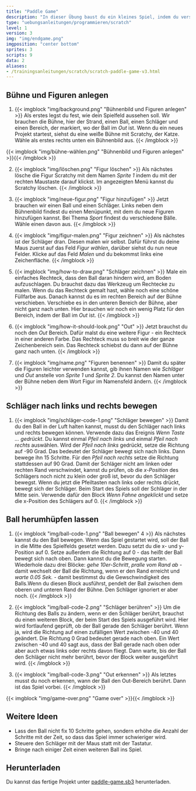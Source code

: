 ```yaml
---
title: "Paddle Game"
description: "In dieser Übung baust du ein kleines Spiel, indem du versuchst, einen Ball mit einem Schläger in der Luft zu halten."
type: "uebungsanleitungen/programmieren/scratch"
level: 1
version: 3
img: "img/endgame.png"
imgposition: "center bottom"
sprites: 3
scripts: 9
data: 2
aliases:
- /trainingsanleitungen/scratch/scratch-paddle-game-v3.html
---
```


## Bühne und Figuren anlegen

1. {{< imgblock "img/background.png" "Bühnenbild und Figuren anlegen" >}}
Als erstes legst du fest, wie dein Spielfeld aussehen soll. Wir brauchen die Bühne, hier der Strand, einen Ball, einen Schläger und einen Bereich, der markiert, wo der Ball im *Out* ist. Wenn du ein neues Projekt startest, siehst du eine weiße Bühne mit Scratchy, der Katze. Wähle als erstes rechts unten ein Bühnenbild aus.
{{< /imgblock >}}

{{< imgblock "img/bühne-wählen.png" "Bühnenbild und Figuren anlegen" >}}{{< /imgblock >}}

2. {{< imgblock "img/löschen.png" "Figur löschen" >}}
Als nächstes lösche die Figur Scratchy mit dem Namen *Sprite 1* indem du mit der rechten Maustaste darauf klickst. Im angezeigten Menü kannst du Scratchy löschen.
{{< /imgblock >}}

3. {{< imgblock "img/neue-figur.png" "Figur hinzufügen" >}}
Jetzt brauchen wir einen Ball und einen Schläger. Links neben dem Bühnenbild findest du einen Menüpunkt, mit dem du neue Figuren hinzufügen kannst. Bei Thema *Sport* findest du verschiedene Bälle. Wähle einen davon aus.
{{< /imgblock >}}

4. {{< imgblock "img/figur-malen.png" "Figur zeichnen" >}}
Als nächstes ist der Schläger dran. Diesen malen wir selbst. Dafür führst du deine Maus zuerst auf das Feld *Figur wählen*, darüber siehst du nun neue Felder. Klicke auf das Feld *Malen* und du bekommst links eine Zeichenfläche.
{{< /imgblock >}}

5. {{< imgblock "img/how-to-draw.png" "Schläger zeichnen" >}}
Male ein einfaches Rechteck, dass den Ball daran hindern wird, am Boden aufzuschlagen. Du brauchst dazu das Werkzeug um Rechtecke zu malen. Wenn du das Rechteck gemalt hast, wähle noch eine schöne Füllfarbe aus. Danach kannst du es im rechten Bereich auf der Bühne verschieben. Verschiebe es in den unteren Bereich der Bühne, aber nicht ganz nach unten. Hier brauchen wir noch ein wenig Platz für den Bereich, indem der Ball im *Out* ist.
{{< /imgblock >}}

6. {{< imgblock "img/how-it-should-look.png" "Out" >}}
Jetzt brauchst du noch den *Out* Bereich. Dafür malst du eine weitere Figur - ein Rechteck in einer anderen Farbe. Das Rechteck muss so breit wie der ganze Zeichenbereich sein. Das Rechteck schiebst du dann auf der Bühne ganz nach unten.
{{< /imgblock >}}

7. {{< imgblock "img/name.png" "Figuren benennen" >}}
Damit du später die Figuren leichter verwenden kannst, gib ihnen Namen wie *Schläger* und *Out* anstelle von *Sprite 1* und *Sprite 2*. Du kannst den Namen unter der Bühne neben dem Wort Figur im Namensfeld ändern.
{{< /imgblock >}}

## Schläger nach links und rechts bewegen

1. {{< imgblock "img/schläger-code-1.png" "Schläger bewegen" >}}
Damit du den Ball in der Luft halten kannst, musst du den Schläger nach links und rechts bewegen können. Verwende dazu das Ereignis *Wenn Taste ... gedrückt*. Du kannst einmal *Pfeil nach links* und einmal *Pfeil nach rechts* auswählen. Wird der *Pfeil nach links* gedrückt, setze die Richtung auf -90 Grad. Das bedeutet der Schläger bewegt sich nach links. Dann bewege ihn 15 Schritte. Für den *Pfeil nach rechts* setze die Richtung stattdessen auf 90 Grad. Damit der Schläger nicht am linken oder rechten Rand verschwindet, kannst du prüfen, ob die *x-Position* des Schlägers noch nicht zu klein oder groß ist, bevor du den Schläger bewegst. Wenn du jetzt die Pfeiltasten nach links oder rechts drückt, bewegt sich der Schläger. Beim Start des Spiels soll der Schläger in der Mitte sein. Verwende dafür den Block *Wenn Fahne angeklickt* und setze die x-Position des Schlägers auf 0.
{{< /imgblock >}}

## Ball herumhüpfen lassen

1. {{< imgblock "img/ball-code-1.png" "Ball bewegen" 4 >}}
Als nächstes kannst du den Ball bewegen. Wenn das Spiel gestartet wird, soll der Ball in die Mitte des Spielfelds gesetzt werden. Dazu setzt du die x- und y-Position auf 0. Setze außerdem die Richtung auf 0 - das heißt der Ball bewegt sich nach oben. Dann kannst du die Bewegung starten. Wiederhole dazu drei Blöcke: *gehe 10er-Schritt*, *pralle vom Rand ab* - damit wechselt der Ball die Richtung, wenn er den Rand erreicht und *warte 0.05 Sek.* - damit bestimmst du die Gewschwindigkeit des Balls.Wenn du diesen Block ausführst, pendelt der Ball zwischen dem oberen und unteren Rand der Bühne. Den Schläger ignoriert er aber noch.
{{< /imgblock >}}

2. {{< imgblock "img/ball-code-2.png" "Schläger berühren" >}}
Um die Richtung des Balls zu ändern, wenn er den Schläger berührt, brauchst du einen weiteren Block, der beim Start des Spiels ausgeführt wird. Hier wird fortlaufend geprüft, ob der Ball gerade den Schläger berührt. Wenn ja, wird die Richtung auf einen zufälligen Wert zwischen -40 und 40 geändert. Die Richtung 0 Grad bedeutet gerade nach oben. Ein Wert zwischen -40 und 40 sagt aus, dass der Ball gerade nach oben oder aber auch etwas links oder rechts davon fliegt. Dann warte, bis der Ball den Schläger nicht mehr berührt, bevor der Block weiter ausgeführt wird.
{{< /imgblock >}}

3. {{< imgblock "img/ball-code-3.png" "Out erkennen" >}}
Als letztes musst du noch erkennen, wann der Ball den Out-Bereich berührt. Dann ist das Spiel vorbei.
{{< /imgblock >}}

{{< imgblock "img/game-over.png" "Game over" >}}{{< /imgblock >}}

## Weitere Ideen

* Lass den Ball nicht fix 10 Schritte gehen, sondern erhöhe die Anzahl der Schritte mit der Zeit, so dass das Spiel immer schwieriger wird.
* Steuere den Schläger mit der Maus statt mit der Tastatur.
* Bringe nach einiger Zeit einen weiteren Ball ins Spiel.

## Herunterladen

Du kannst das fertige Projekt unter [paddle-game.sb3](paddle-game-new.sb3) herunterladen.